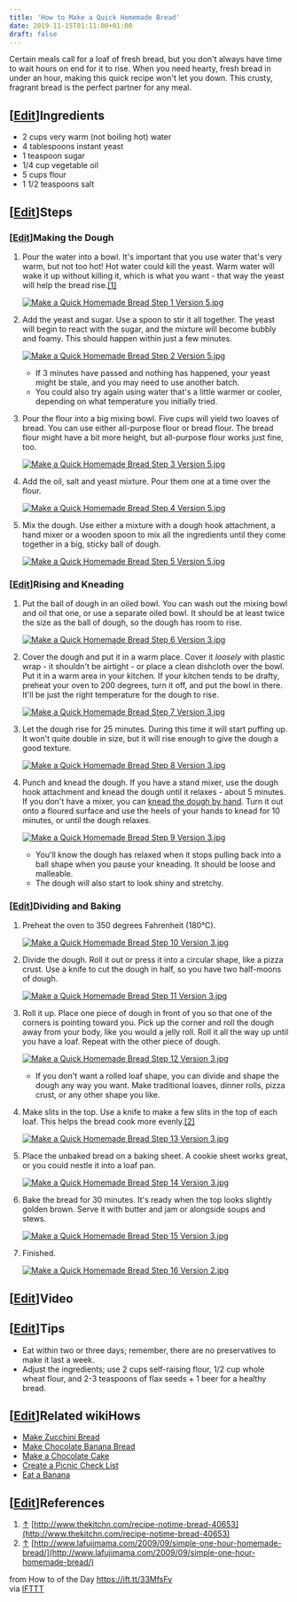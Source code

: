 ```yaml
---
title: 'How to Make a Quick Homemade Bread'
date: 2019-11-15T01:11:00+01:00
draft: false
---
```


Certain meals call for a loaf of fresh bread, but you don't always have time to wait hours on end for it to rise. When you need hearty, fresh bread in under an hour, making this quick recipe won't let you down. This crusty, fragrant bread is the perfect partner for any meal.

\[[Edit](https://www.wikihow.com/index.php?title=Make-a-Quick-Homemade-Bread&action=edit&section=1 "Edit section: Ingredients")\]Ingredients
--------------------------------------------------------------------------------------------------------------------------------------------

*   2 cups very warm (not boiling hot) water
*   4 tablespoons instant yeast
*   1 teaspoon sugar
*   1/4 cup vegetable oil
*   5 cups flour
*   1 1/2 teaspoons salt

\[[Edit](https://www.wikihow.com/index.php?title=Make-a-Quick-Homemade-Bread&action=edit&section=2 "Edit section: Steps")\]Steps
--------------------------------------------------------------------------------------------------------------------------------

### \[[Edit](https://www.wikihow.com/index.php?title=Make-a-Quick-Homemade-Bread&action=edit&section=3 "Edit section: Making the Dough")\]Making the Dough

1.  Pour the water into a bowl. It's important that you use water that's very warm, but not too hot! Hot water could kill the yeast. Warm water will wake it up without killing it, which is what you want - that way the yeast will help the bread rise.[\[1\]](#_note-1)
    
    [![Make a Quick Homemade Bread Step 1 Version 5.jpg](https://www.wikihow.com/images/thumb/0/08/Make-a-Quick-Homemade-Bread-Step-1-Version-5.jpg/aid23739-v4-728px-Make-a-Quick-Homemade-Bread-Step-1-Version-5.jpg)](https://www.wikihow.com/Image:Make-a-Quick-Homemade-Bread-Step-1-Version-5.jpg)
    
2.  Add the yeast and sugar. Use a spoon to stir it all together. The yeast will begin to react with the sugar, and the mixture will become bubbly and foamy. This should happen within just a few minutes.
    
    [![Make a Quick Homemade Bread Step 2 Version 5.jpg](https://www.wikihow.com/images/thumb/7/78/Make-a-Quick-Homemade-Bread-Step-2-Version-5.jpg/aid23739-v4-728px-Make-a-Quick-Homemade-Bread-Step-2-Version-5.jpg)](https://www.wikihow.com/Image:Make-a-Quick-Homemade-Bread-Step-2-Version-5.jpg)
    
    *   If 3 minutes have passed and nothing has happened, your yeast might be stale, and you may need to use another batch.
    *   You could also try again using water that's a little warmer or cooler, depending on what temperature you initially tried.
3.  Pour the flour into a big mixing bowl. Five cups will yield two loaves of bread. You can use either all-purpose flour or bread flour. The bread flour might have a bit more height, but all-purpose flour works just fine, too.
    
    [![Make a Quick Homemade Bread Step 3 Version 5.jpg](https://www.wikihow.com/images/thumb/f/fb/Make-a-Quick-Homemade-Bread-Step-3-Version-5.jpg/aid23739-v4-728px-Make-a-Quick-Homemade-Bread-Step-3-Version-5.jpg)](https://www.wikihow.com/Image:Make-a-Quick-Homemade-Bread-Step-3-Version-5.jpg)
    
4.  Add the oil, salt and yeast mixture. Pour them one at a time over the flour.
    
    [![Make a Quick Homemade Bread Step 4 Version 5.jpg](https://www.wikihow.com/images/thumb/2/2a/Make-a-Quick-Homemade-Bread-Step-4-Version-5.jpg/aid23739-v4-728px-Make-a-Quick-Homemade-Bread-Step-4-Version-5.jpg)](https://www.wikihow.com/Image:Make-a-Quick-Homemade-Bread-Step-4-Version-5.jpg)
    
5.  Mix the dough. Use either a mixture with a dough hook attachment, a hand mixer or a wooden spoon to mix all the ingredients until they come together in a big, sticky ball of dough.
    
    [![Make a Quick Homemade Bread Step 5 Version 5.jpg](https://www.wikihow.com/images/thumb/8/88/Make-a-Quick-Homemade-Bread-Step-5-Version-5.jpg/aid23739-v4-728px-Make-a-Quick-Homemade-Bread-Step-5-Version-5.jpg)](https://www.wikihow.com/Image:Make-a-Quick-Homemade-Bread-Step-5-Version-5.jpg)
    

### \[[Edit](https://www.wikihow.com/index.php?title=Make-a-Quick-Homemade-Bread&action=edit&section=4 "Edit section: Rising and Kneading")\]Rising and Kneading

1.  Put the ball of dough in an oiled bowl. You can wash out the mixing bowl and oil that one, or use a separate oiled bowl. It should be at least twice the size as the ball of dough, so the dough has room to rise.
    
    [![Make a Quick Homemade Bread Step 6 Version 3.jpg](https://www.wikihow.com/images/thumb/a/a3/Make-a-Quick-Homemade-Bread-Step-6-Version-3.jpg/aid23739-v4-728px-Make-a-Quick-Homemade-Bread-Step-6-Version-3.jpg)](https://www.wikihow.com/Image:Make-a-Quick-Homemade-Bread-Step-6-Version-3.jpg)
    
2.  Cover the dough and put it in a warm place. Cover it _loosely_ with plastic wrap - it shouldn't be airtight - or place a clean dishcloth over the bowl. Put it in a warm area in your kitchen. If your kitchen tends to be drafty, preheat your oven to 200 degrees, turn it off, and put the bowl in there. It'll be just the right temperature for the dough to rise.
    
    [![Make a Quick Homemade Bread Step 7 Version 3.jpg](https://www.wikihow.com/images/thumb/c/c1/Make-a-Quick-Homemade-Bread-Step-7-Version-3.jpg/aid23739-v4-728px-Make-a-Quick-Homemade-Bread-Step-7-Version-3.jpg)](https://www.wikihow.com/Image:Make-a-Quick-Homemade-Bread-Step-7-Version-3.jpg)
    
3.  Let the dough rise for 25 minutes. During this time it will start puffing up. It won't quite double in size, but it will rise enough to give the dough a good texture.
    
    [![Make a Quick Homemade Bread Step 8 Version 3.jpg](https://www.wikihow.com/images/thumb/a/a9/Make-a-Quick-Homemade-Bread-Step-8-Version-3.jpg/aid23739-v4-728px-Make-a-Quick-Homemade-Bread-Step-8-Version-3.jpg)](https://www.wikihow.com/Image:Make-a-Quick-Homemade-Bread-Step-8-Version-3.jpg)
    
4.  Punch and knead the dough. If you have a stand mixer, use the dough hook attachment and knead the dough until it relaxes - about 5 minutes. If you don't have a mixer, you can [knead the dough by hand](https://www.wikihow.com/Knead-Dough "Knead Dough"). Turn it out onto a floured surface and use the heels of your hands to knead for 10 minutes, or until the dough relaxes.
    
    [![Make a Quick Homemade Bread Step 9 Version 3.jpg](https://www.wikihow.com/images/thumb/b/b8/Make-a-Quick-Homemade-Bread-Step-9-Version-3.jpg/aid23739-v4-728px-Make-a-Quick-Homemade-Bread-Step-9-Version-3.jpg)](https://www.wikihow.com/Image:Make-a-Quick-Homemade-Bread-Step-9-Version-3.jpg)
    
    *   You'll know the dough has relaxed when it stops pulling back into a ball shape when you pause your kneading. It should be loose and malleable.
    *   The dough will also start to look shiny and stretchy.

### \[[Edit](https://www.wikihow.com/index.php?title=Make-a-Quick-Homemade-Bread&action=edit&section=5 "Edit section: Dividing and Baking")\]Dividing and Baking

1.  Preheat the oven to 350 degrees Fahrenheit (180°C).
    
    [![Make a Quick Homemade Bread Step 10 Version 3.jpg](https://www.wikihow.com/images/thumb/3/33/Make-a-Quick-Homemade-Bread-Step-10-Version-3.jpg/aid23739-v4-728px-Make-a-Quick-Homemade-Bread-Step-10-Version-3.jpg)](https://www.wikihow.com/Image:Make-a-Quick-Homemade-Bread-Step-10-Version-3.jpg)
    
2.  Divide the dough. Roll it out or press it into a circular shape, like a pizza crust. Use a knife to cut the dough in half, so you have two half-moons of dough.
    
    [![Make a Quick Homemade Bread Step 11 Version 3.jpg](https://www.wikihow.com/images/thumb/7/7b/Make-a-Quick-Homemade-Bread-Step-11-Version-3.jpg/aid23739-v4-728px-Make-a-Quick-Homemade-Bread-Step-11-Version-3.jpg)](https://www.wikihow.com/Image:Make-a-Quick-Homemade-Bread-Step-11-Version-3.jpg)
    
3.  Roll it up. Place one piece of dough in front of you so that one of the corners is pointing toward you. Pick up the corner and roll the dough away from your body, like you would a jelly roll. Roll it all the way up until you have a loaf. Repeat with the other piece of dough.
    
    [![Make a Quick Homemade Bread Step 12 Version 3.jpg](https://www.wikihow.com/images/thumb/b/b5/Make-a-Quick-Homemade-Bread-Step-12-Version-3.jpg/aid23739-v4-728px-Make-a-Quick-Homemade-Bread-Step-12-Version-3.jpg)](https://www.wikihow.com/Image:Make-a-Quick-Homemade-Bread-Step-12-Version-3.jpg)
    
    *   If you don't want a rolled loaf shape, you can divide and shape the dough any way you want. Make traditional loaves, dinner rolls, pizza crust, or any other shape you like.
4.  Make slits in the top. Use a knife to make a few slits in the top of each loaf. This helps the bread cook more evenly.[\[2\]](#_note-2)
    
    [![Make a Quick Homemade Bread Step 13 Version 3.jpg](https://www.wikihow.com/images/thumb/a/a8/Make-a-Quick-Homemade-Bread-Step-13-Version-3.jpg/aid23739-v4-728px-Make-a-Quick-Homemade-Bread-Step-13-Version-3.jpg)](https://www.wikihow.com/Image:Make-a-Quick-Homemade-Bread-Step-13-Version-3.jpg)
    
5.  Place the unbaked bread on a baking sheet. A cookie sheet works great, or you could nestle it into a loaf pan.
    
    [![Make a Quick Homemade Bread Step 14 Version 3.jpg](https://www.wikihow.com/images/thumb/b/ba/Make-a-Quick-Homemade-Bread-Step-14-Version-3.jpg/aid23739-v4-728px-Make-a-Quick-Homemade-Bread-Step-14-Version-3.jpg)](https://www.wikihow.com/Image:Make-a-Quick-Homemade-Bread-Step-14-Version-3.jpg)
    
6.  Bake the bread for 30 minutes. It's ready when the top looks slightly golden brown. Serve it with butter and jam or alongside soups and stews.
    
    [![Make a Quick Homemade Bread Step 15 Version 3.jpg](https://www.wikihow.com/images/thumb/f/f1/Make-a-Quick-Homemade-Bread-Step-15-Version-3.jpg/aid23739-v4-728px-Make-a-Quick-Homemade-Bread-Step-15-Version-3.jpg)](https://www.wikihow.com/Image:Make-a-Quick-Homemade-Bread-Step-15-Version-3.jpg)
    
7.  Finished.
    
    [![Make a Quick Homemade Bread Step 16 Version 2.jpg](https://www.wikihow.com/images/thumb/e/e4/Make-a-Quick-Homemade-Bread-Step-16-Version-2.jpg/aid23739-v4-728px-Make-a-Quick-Homemade-Bread-Step-16-Version-2.jpg)](https://www.wikihow.com/Image:Make-a-Quick-Homemade-Bread-Step-16-Version-2.jpg)
    

\[[Edit](https://www.wikihow.com/index.php?title=Make-a-Quick-Homemade-Bread&action=edit&section=6 "Edit section: Video")\]Video
--------------------------------------------------------------------------------------------------------------------------------

\[[Edit](https://www.wikihow.com/index.php?title=Make-a-Quick-Homemade-Bread&action=edit&section=7 "Edit section: Tips")\]Tips
------------------------------------------------------------------------------------------------------------------------------

*   Eat within two or three days; remember, there are no preservatives to make it last a week.
*   Adjust the ingredients; use 2 cups self-raising flour, 1/2 cup whole wheat flour, and 2-3 teaspoons of flax seeds + 1 beer for a healthy bread.

\[[Edit](https://www.wikihow.com/index.php?title=Make-a-Quick-Homemade-Bread&action=edit&section=8 "Edit section: Related wikiHows")\]Related wikiHows
------------------------------------------------------------------------------------------------------------------------------------------------------

*   [Make Zucchini Bread](https://www.wikihow.com/Make-Zucchini-Bread "Make Zucchini Bread")
*   [Make Chocolate Banana Bread](https://www.wikihow.com/Make-Chocolate-Banana-Bread "Make Chocolate Banana Bread")
*   [Make a Chocolate Cake](https://www.wikihow.com/Make-a-Chocolate-Cake "Make a Chocolate Cake")
*   [Create a Picnic Check List](https://www.wikihow.com/Create-a-Picnic-Check-List "Create a Picnic Check List")
*   [Eat a Banana](https://www.wikihow.com/Eat-a-Banana "Eat a Banana")

\[[Edit](https://www.wikihow.com/index.php?title=Make-a-Quick-Homemade-Bread&action=edit&section=9 "Edit section: References")\]References
------------------------------------------------------------------------------------------------------------------------------------------

1.  [↑](#_ref-1) [http://www.thekitchn.com/recipe-notime-bread-40653](http://www.thekitchn.com/recipe-notime-bread-40653)
2.  [↑](#_ref-2) [http://www.lafujimama.com/2009/09/simple-one-hour-homemade-bread/](http://www.lafujimama.com/2009/09/simple-one-hour-homemade-bread/)

  
  
from How to of the Day https://ift.tt/33MfsFv  
via [IFTTT](https://ifttt.com/?ref=da&site=blogger)